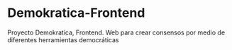 # Demokratica-Frontend
Proyecto Demokratica, Frontend. Web para crear consensos por medio de diferentes herramientas democráticas
